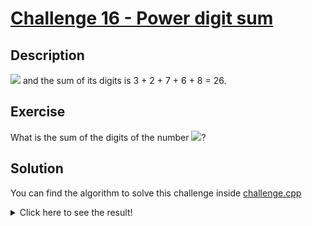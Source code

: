 # [Challenge 16 - Power digit sum](https://projecteuler.net/problem=16)

## Description

<img src="https://render.githubusercontent.com/render/math?math=2^{15} = 32768"> and the sum of its digits is 3 + 2 + 7 + 6 + 8 = 26.

## Exercise

What is the sum of the digits of the number <img src="https://render.githubusercontent.com/render/math?math=2^{1000}">?

## Solution

You can find the algorithm to solve this challenge inside [challenge.cpp](challenge.cpp)

<details>
  <summary>Click here to see the result!</summary>

  Result is: `1,366`
</details>
